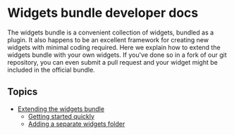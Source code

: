 # Widgets bundle developer docs

The widgets bundle is a convenient collection of widgets, bundled as a plugin. It also happens to be an excellent framework for creating new widgets with minimal coding required. Here we explain how to extend the widgets bundle with your own widgets. If you've done so in a fork of our git repository, you can even submit a pull request and your widget might be included in the official bundle.

## Topics

- [Extending the widgets bundle](widgets-bundle/extending-widgets-bundle.md)
  - [Getting started quickly](widgets-bundle/extending-widgets-bundle.md#getting-started-quickly)
  - [Adding a separate widgets folder](widgets-bundle/extending-widgets-bundle.md#adding-a-separate-widgets-folder)
